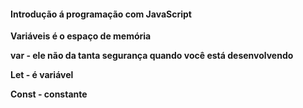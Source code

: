 #### **Introdução á programação com JavaScript** 

**Variáveis é o espaço de memória**

**var - ele não da tanta segurança quando você está desenvolvendo**

**Let - é variável** 

**Const - constante**





 



 



